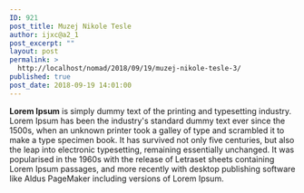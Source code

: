 ```yaml
---
ID: 921
post_title: Muzej Nikole Tesle
author: ijxc@a2_1
post_excerpt: ""
layout: post
permalink: >
  http://localhost/nomad/2018/09/19/muzej-nikole-tesle-3/
published: true
post_date: 2018-09-19 14:01:00
---
```

<strong>Lorem Ipsum</strong> is simply dummy text of the printing and typesetting industry. Lorem Ipsum has been the industry's standard dummy text ever since the 1500s, when an unknown printer took a galley of type and scrambled it to make a type specimen book. It has survived not only five centuries, but also the leap into electronic typesetting, remaining essentially unchanged. It was popularised in the 1960s with the release of Letraset sheets containing Lorem Ipsum passages, and more recently with desktop publishing software like Aldus PageMaker including versions of Lorem Ipsum.